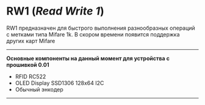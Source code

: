# RW1 (___Read Write 1___)
RW1 предназначен для быстрого выполнения разнообразных операций с метками типа Mifare 1k. В скором времени появится поддержка других карт Mifare
______
**Основные компоненты на данный момент для устройства с прошивкой 0.01**<ul>
<li>RFID RC522</li>
<li>OLED Display SSD1306 128x64 I2C</li>
<li>Обычный энкодер</li>
</ul>	
<hr>
